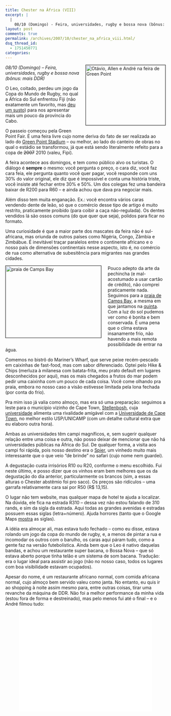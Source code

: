 ```yaml
---
title: Chester na África (VIII)
excerpt: |
  |
    08/10 (Domingo) - Feira, universidades, rugby e bossa nova (bônus: mais DDR) O Leo, coitado, perdeu um jogo da Copa do Mundo de Rugby, no qual a África do Sul enfrentou Fiji (não exatamente um favorito, mas deu um susto)...
layout: post
comments: true
permalink: /archives/2007/10/chester_na_africa_viii.html/
dsq_thread_id:
  - 1751450771
categories:
---
```

<span class="mt-enclosure mt-enclosure-image"><img title="Otávio, Allen e André na feira de Green Point" border="1" src="//chester.me/archives/img/feira_green_point.jpg" width="250" height="188" class="mt-image-right" style="float: right; margin: 0 0 20px 20px;" /></span>*08/10 (Domingo) &#8211; Feira, universidades, rugby e bossa nova (bônus: mais DDR)*

O Leo, coitado, perdeu um jogo da Copa do Mundo de Rugby, no qual a África do Sul enfrentou Fiji (não exatamente um favorito, mas [deu um susto][1]) para nos apresentar mais um pouco da província do Cabo.

O passeio começou pela Green Point Fair. É uma feira livre cujo nome deriva do fato de ser realizada ao lado do [Green Point Stadium][2] &#8211; ou melhor, ao lado do canteiro de obras no qual o estádio se transformou, já que está sendo literalmente refeito para a copa de <strike>2007</strike> 2010 (valeu, Fipi).

A feira acontece aos domingos, e tem como público alvo os turistas. O diálogo é **sempre** o mesmo: você pergunta o preço, o cara diz, você faz cara feia, ele pergunta quanto você quer pagar, você responde com uns 30% do valor original, ele diz que é impossível e conta uma história triste, você insiste até fechar entre 30% e 50%. Um dos colegas fez uma bandeira baixar de R200 para R60 &#8211; e ainda achou que dava pra negociar mais.

Além disso tem muita enganação. Ex.: você encontra vários caras vendendo dente de leão, só que o comércio desse tipo de artigo é muito restrito, praticamente proibido (para coibir a caça não-regulada). Os dentes vendidos lá são ossos comuns (do que quer que seja), polidos para ficar no formato.

Uma curiosidade é que a maior parte dos mascates da feira não é sul-africana, mas oriunda de outros países como Nigéria, Congo, Zâmbia e Zimbábue. É inevitável traçar paralelos entre o continente africano e o nosso país de dimensões continentais nesse aspecto, isto é, no comércio de rua como alternativa de subesitência para migrantes nas grandes cidades.

<span class="mt-enclosure mt-enclosure-image"><img title="praia de Camps Bay" border="1" src="//chester.me/archives/img/praia_camps_bay.jpg" width="300" height="225" class="mt-image-left" style="float: left; margin: 0 20px 20px 0;" /></span>Pouco adepto da arte da pechincha (e mal-acostumado a usar cartão de crédito), não comprei praticamente nada. Seguimos para a [praia de Camps Bay][3], a mesma em que jantamos na [quinta][4]. Com a luz do sol pudemos ver como é bonita e bem conservada. É uma pena que o clima estava insanamente frio, não havendo a mais remota possibilidade de entrar na água.

Comemos no bistrô do Mariner&#8217;s Wharf, que serve peixe recém-pescado em caixinhas de fast-food, mas com sabor diferenciado. Optei pelo Hike &#038; Chips (merluza à milanesa com batata-frita, meu prato default em lugares desconhecidos por aqui), mas os mais chegados a frutos do mar podem pedir uma caixinha com um pouco de cada coisa. Você come olhando pra praia, embora no nosso caso a visão estivesse limitada pela lona fechada (por conta do frio).

Pra mim isso já valia como almoço, mas era só uma preparação: seguimos a leste para o município vizinho de Cape Town, [Stellenbosh][5], cuja [universidade][6] alimenta uma rivalidade amigável com a [Universidade de Cape Town][7], no melhor estilo USP/UNICAMP (com um detalhe cultural extra que eu elaboro outra hora).

Ambas as universidades têm campi magníficos, e, sem sugerir qualquer relação entre uma coisa e outra, não posso deixar de mencionar que não há universidades públicas na África do Sul. De qualquer forma, a visita aos campi foi rápida, pois nosso destino era o [Spier][8], um vinhedo muito mais interessante que o que veio &#8220;de brinde&#8221; no safari (cujo nome nem guardei).

A degustação custa irrisórios R10 ou R20, conforme o menu escolhido. Fui neste último, e posso dizer que os vinhos eram bem melhores que os da degustação do dia anterior, particularmente os brancos (sim, a essas alturas o Chester abstêmio foi pro saco). Os preços são ridículos &#8211; uma garrafa relativamente cara sai por R50 (R$ 13,15).

O lugar não tem website, mas qualquer mapa de hotel te ajuda a localizar. Na dúvida, ele fica na estrada R310 &#8211; dessa vez não estou falando de 310 rands, e sim da sigla da estrada. Aqui todas as grandes avenidas e estradas possuem essas siglas (letra+número). Ajuda horrores (tanto que o Google Maps [mostra][9] as siglas).

A idéia era almoçar ali, mas estava tudo fechado &#8211; como eu disse, estava rolando um jogo da copa do mundo de rugby, e, a menos de pintar a rua e incomodar os outros com o barulho, os caras aqui páram tudo, como a gente faz na versão futebolística. Ainda bem que o Leo é nativo daquelas bandas, e achou um restaurante super bacana, o Bossa Nova &#8211; que só estava aberto porque tinha telão e um sistema de som bacana. Tradução: era o lugar ideal para assistir ao jogo (não no nosso caso, todos os lugares com boa visibilidade estavam ocupados).

Apesar do nome, é um restaurante africano normal, com comida africana normal, cujo almoço bem servido valeu como janta. No entanto, eu quis ir ao shopping à noite assim mesmo para, entre outras coisas, tirar uma revanche da máquina de DDR. Não foi a melhor performance da minha vida (estou fora de forma e destreinado), mas pelo menos fui até o final &#8211; e o André filmou tudo:

<center><iframe width="420" height="315" src="//www.youtube.com/embed/R4XcJfX7b68" frameborder="0" allowfullscreen></iframe></center>

 [1]: http://canadianpress.google.com/article/ALeqM5iS3svtsB8bFkM90FU69o31ilnqYg
 [2]: http://www.sa-venues.com/2010/cape-town.htm
 [3]: http://www.campsbaytourism.com/attractions.html
 [4]: //chester.me/
 [5]: http://pt.wikipedia.org/wiki/Stellenbosch
 [6]: http://www.sun.ac.za/index.asp
 [7]: http://www.uct.ac.za/
 [8]: http://www.spier.co.za/spier.htm
 [9]: http://maps.google.com/maps?f=q&#038;hl=pt-BR&#038;geocode=&#038;time=&#038;date=&#038;ttype=&#038;q=Cape+Town,+South+Africa&#038;ie=UTF8&#038;ll=-33.854451,18.422699&#038;spn=0.410564,1.2854&#038;z=10&#038;iwloc=addr&#038;om=1
